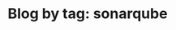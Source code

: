 ---
layout: blog_by_tag
title: 'Blog by tag: sonarqube'
tag: sonarqube
permalink: /tag/sonarqube/
---